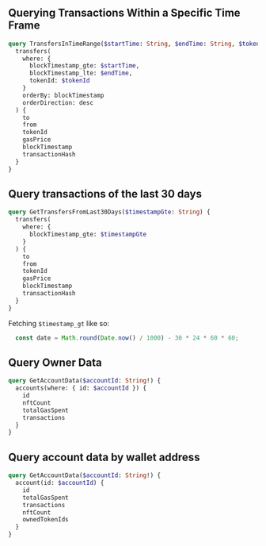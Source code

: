 ## Querying Transactions Within a Specific Time Frame

```graphql
query TransfersInTimeRange($startTime: String, $endTime: String, $tokenId: String) {
  transfers(
    where: {
      blockTimestamp_gte: $startTime, 
      blockTimestamp_lte: $endTime, 
      tokenId: $tokenId
    }
    orderBy: blockTimestamp
    orderDirection: desc
  ) {
    to
    from
    tokenId
    gasPrice
    blockTimestamp
    transactionHash
  }
}

```

## Query transactions of the last 30 days 

```graphql
query GetTransfersFromLast30Days($timestampGte: String) {
  transfers(
    where: {
      blockTimestamp_gte: $timestampGte
    }
  ) {
    to
    from
    tokenId
    gasPrice
    blockTimestamp
    transactionHash
  }
}
```

Fetching `$timestamp_gt` like so:
```js
  const date = Math.round(Date.now() / 1000) - 30 * 24 * 60 * 60;
```

## Query Owner Data

```graphql
query GetAccountData($accountId: String!) {
  accounts(where: { id: $accountId }) {
    id
    nftCount
    totalGasSpent
    transactions
  }
}
```

## Query account data by wallet address

```graphql
query GetAccountData($accountId: String!) {
  account(id: $accountId) {
    id
    totalGasSpent
    transactions
    nftCount
    ownedTokenIds
  }
}
```